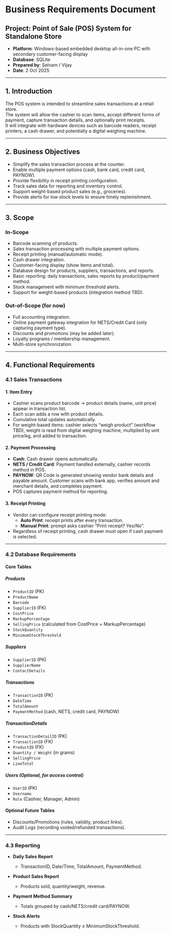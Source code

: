 # Business Requirements Document 
## Project: Point of Sale (POS) System for Standalone Store
* **Platform**: Windows-based embedded desktop all-in-one PC with secondary customer-facing display
* **Database**: SQLite
* **Prepared by**: Selvam / Vijay
* **Date**: 2 Oct 2025

---

## 1. Introduction
The POS system is intended to streamline sales transactions at a retail store.  
The system will allow the cashier to scan items, accept different forms of payment, capture transaction details, and optionally print receipts.  
It will integrate with hardware devices such as barcode readers, receipt printers, a cash drawer, and potentially a digital weighing machine.

---

## 2. Business Objectives
* Simplify the sales transaction process at the counter.
* Enable multiple payment options (cash, bank card, credit card, PAYNOW).
* Provide flexibility in receipt printing configuration.
* Track sales data for reporting and inventory control.
* Support weight-based product sales (e.g., groceries).
* Provide alerts for low stock levels to ensure timely replenishment.

---

## 3. Scope
### In-Scope
* Barcode scanning of products.
* Sales transaction processing with multiple payment options.
* Receipt printing (manual/automatic mode).
* Cash drawer integration.
* Customer-facing display (show items and total).
* Database design for products, suppliers, transactions, and reports.
* Basic reporting: daily transactions, sales reports by product/payment method.
* Stock management with minimum threshold alerts.
* Support for weight-based products (integration method TBD).

### Out-of-Scope (for now)
* Full accounting integration.
* Online payment gateway integration for NETS/Credit Card (only capturing payment type).
* Discounts and promotions (may be added later).
* Loyalty programs / membership management.
* Multi-store synchronization.

---

## 4. Functional Requirements

### 4.1 Sales Transactions

#### 1. Item Entry
* Cashier scans product barcode → product details (name, unit price) appear in transaction list.
* Each scan adds a row with product details.
* Cumulative total updates automatically.
* For weight-based items: cashier selects “weigh product” (workflow TBD), weight is read from digital weighing machine, multiplied by unit price/kg, and added to transaction.

#### 2. Payment Processing
* **Cash**: Cash drawer opens automatically.
* **NETS / Credit Card**: Payment handled externally, cashier records method in POS.
* **PAYNOW**: QR Code is generated showing vendor bank details and payable amount. Customer scans with bank app, verifies amount and merchant details, and completes payment.
* POS captures payment method for reporting.

#### 3. Receipt Printing
* Vendor can configure receipt printing mode:
    * **Auto Print**: receipt prints after every transaction.
    * **Manual Print**: prompt asks cashier “Print receipt? Yes/No”.
* Regardless of receipt printing, cash drawer must open if cash payment is selected.

---

### 4.2 Database Requirements

#### Core Tables

##### Products
* `ProductID` (PK)
* `ProductName`
* `Barcode`
* `SupplierID` (FK)
* `CostPrice`
* `MarkupPercentage`
* `SellingPrice` (calculated from CostPrice × MarkupPercentage)
* `StockQuantity`
* `MinimumStockThreshold`

##### Suppliers
* `SupplierID` (PK)
* `SupplierName`
* `ContactDetails`

##### Transactions
* `TransactionID` (PK)
* `DateTime`
* `TotalAmount`
* `PaymentMethod` (cash, NETS, credit card, PAYNOW)

##### TransactionDetails
* `TransactionDetailID` (PK)
* `TransactionID` (FK)
* `ProductID` (FK)
* `Quantity / Weight` (in grams)
* `SellingPrice`
* `LineTotal`

##### Users (Optional, for access control)
* `UserID` (PK)
* `Username`
* `Role` (Cashier, Manager, Admin)

#### Optional Future Tables
* Discounts/Promotions (rules, validity, product links).
* Audit Logs (recording voided/refunded transactions).

---

### 4.3 Reporting

* **Daily Sales Report**
    * TransactionID, Date/Time, TotalAmount, PaymentMethod.

* **Product Sales Report**
    * Products sold, quantity/weight, revenue.

* **Payment Method Summary**
    * Totals grouped by cash/NETS/credit card/PAYNOW.

* **Stock Alerts**
    * Products with StockQuantity ≤ MinimumStockThreshold.